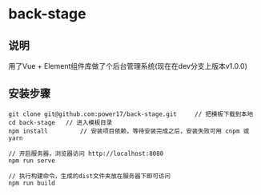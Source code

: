 # back-stage

## 说明  ##

用了Vue + Element组件库做了个后台管理系统(现在在dev分支上版本v1.0.0)


## 安装步骤 ##
```
git clone git@github.com:power17/back-stage.git     // 把模板下载到本地
cd back-stage   // 进入模板目录
npm install         // 安装项目依赖，等待安装完成之后，安装失败可用 cnpm 或 yarn

// 开启服务器，浏览器访问 http://localhost:8080
npm run serve

// 执行构建命令，生成的dist文件夹放在服务器下即可访问
npm run build
```

